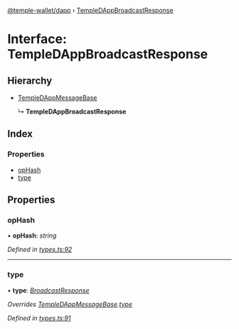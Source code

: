 [@temple-wallet/dapp](../README.md) › [TempleDAppBroadcastResponse](templedappbroadcastresponse.md)

# Interface: TempleDAppBroadcastResponse

## Hierarchy

* [TempleDAppMessageBase](templedappmessagebase.md)

  ↳ **TempleDAppBroadcastResponse**

## Index

### Properties

* [opHash](templedappbroadcastresponse.md#ophash)
* [type](templedappbroadcastresponse.md#type)

## Properties

###  opHash

• **opHash**: *string*

*Defined in [types.ts:92](https://github.com/madfish-solutions/thanoswallet-dapp/blob/442d5c3/src/types.ts#L92)*

___

###  type

• **type**: *[BroadcastResponse](../enums/templedappmessagetype.md#broadcastresponse)*

*Overrides [TempleDAppMessageBase](templedappmessagebase.md).[type](templedappmessagebase.md#type)*

*Defined in [types.ts:91](https://github.com/madfish-solutions/thanoswallet-dapp/blob/442d5c3/src/types.ts#L91)*
